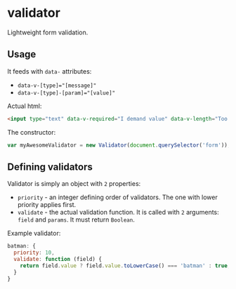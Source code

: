 validator
=========

Lightweight form validation.


Usage
-----
It feeds with `data-` attributes:
- `data-v-[type]="[message]"`
- `data-v-[type]-[param]="[value]"`

Actual html:
```html
<input type="text" data-v-required="I demand value" data-v-length="Too short" data-v-length-min="3">
```

The constructor:
```js
var myAwesomeValidator = new Validator(document.querySelector('form'));
```

Defining validators
-------------------
Validator is simply an object with `2` properties:
- `priority` - an integer defining order of validators. The one with lower priority applies first.
- `validate` - the actual validation function. It is called with `2` arguments: `field` and `params`. It must return `Boolean`.

Example validator:
```js
batman: {
  priority: 10,
  validate: function (field) {
    return field.value ? field.value.toLowerCase() === 'batman' : true;
  }
}
```
